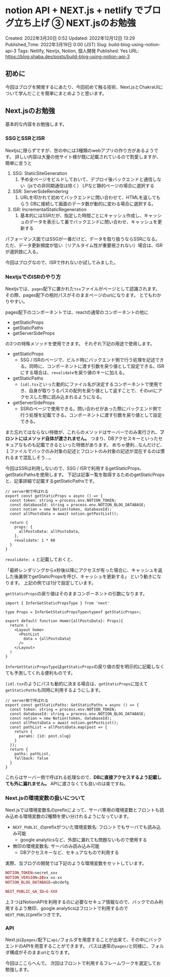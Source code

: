 # notion API + NEXT.js + netlify でブログ立ち上げ ③  NEXT.jsのお勉強

Created: 2022年3月20日 0:52
Updated: 2022年12月12日 13:29
Published_Time: 2022年3月19日 0:00 (JST)
Slug: build-blog-using-notion-api-3
Tags: Netlify, Nextjs, Notion, 個人開発
Published: Yes
URL: https://blog.shaba.dev/posts/build-blog-using-notion-api-3

## 初めに

今回はブログを開発するにあたり、今回初めて触る技術、Next.jsとChakraUIについて学んだことを簡単にまとめようと思います。

## Next.jsのお勉強

基本的な内容をお勉強します。

### SSGとSSRとISR

Nextjsに限らずですが、世の中には3種類のwebアプリの作り方があるようです。
詳しい内容は大量の他サイト様が既に記載されているので割愛しますが、簡単に言うと

1. SSG: StaticSiteGeneration
    1. 予め全ページをビルドしておいて、デプロイ後バックエンドと通信しない（jsでの非同期通信は除く）
    LPなど静的ページの場合に選択する
2. SSR: ServerSideRendering
    1. URLを叩かれて初めてバックエンドに問い合わせて、HTMLを返してもらう
    DBに接続して画面のデータ数が動的に変わる場合に選択する。
3. ISR: IncrementalStaticRegeneration
    1. 基本的にはSSRだが、指定した時間ごとにキャッシュ作成し、キャッシュのデータを表示して裏でバックエンドに問い合わせ、キャッシュを更新する

パフォーマンス面ではSSGが一番だけど、データを取り扱うならSSRになる。
ただ、データ更新頻度が低い（リアルタイム性が重要視されない）場合は、ISRが選択肢に入る。

今回はブログなので、ISRで作れないか試してみました。

### NextjsでのISRのやり方

Nextjsでは、`pages`配下に置かれた`tsx`ファイルがページとして認識されます。
その際、pages配下の相対パスがそのままページのuriになります。
とてもわかりやすい。

pages配下のコンポーネントでは、reactの通常のコンポーネントの他に

- getStaticProps
- getStaticPaths
- getServerSideProps

の3つの特殊メソッドを使用できます。
それぞれ下記の用途で使用します。

- getStaticProps
    - SSG / ISRのページで、ビルド時にバックエンド側で行う処理を記述できる。同時に、コンポーネントに渡す引数を戻り値として設定できる。ISRにする場合は、`revalidate`を戻り値のキーに加える。
- getStaticPaths
    - `[id].tsx`といった動的にファイル名が決定するコンポーネントで使用でき、自身が取りうるパスの配列を戻り値として返すことで、そのuriにアクセスした際に読み込まれるようになる。
- getServerSideProps
    - SSRのページで使用できる。問い合わせがあった際にバックエンド側で行う処理を記載できる。コンポーネントに渡す引数を戻り値として設定できる。
    

また忘れてはならない特徴が、これらのメソッドはサーバーでのみ実行され、**フロントにはメソッド自体が渡されません。**
つまり、DBアクセスキーといったセキュアなものも記載できるといった特徴があります。
めちゃ便利...なんだけど、１ファイルでバックのみ対象の記述とフロントのみ対象の記述が混在するのは慣れるまで混乱しそう...。

今回はSSRは利用しないので、SSG / ISRで利用するgetStaticProps、getStaticPathsを使用します。
下記は記事一覧を取得するためのgetStaticPropsと、記事詳細で記載するgetStaticPathsです。

```tsx
// server側で呼ばれる
export const getStaticProps = async () => {
  const token: string = process.env.NOTION_TOKEN;
  const databaseId: string = process.env.NOTION_BLOG_DATABASE;
  const notion = new Notion(token, databaseId);
  const allPostsData = await notion.getPostList();

  return {
    props: {
      allPostsData: allPostsData,
    },
    revalidate: 1 * 60
  }
}
```

`revalidate: x` と記載しておくと、

「最終レンダリングからx秒後以降にアクセスが有った場合に、キャッシュを返した後裏側でgetStaticPropsを呼び、キャッシュを更新する」
という動きになります。
上記の例では1分で設定しています。

`getStaticProps`の戻り値はそのままコンポーネントの引数になります。

```tsx
import { InferGetStaticPropsType } from 'next'

type Props = InferGetStaticPropsType<typeof getStaticProps>;

export default function Home({allPostsData}: Props){
  return (
    <Layout home>
      <PostList
        data = {allPostsData}
      />
    </Layout>
  )
}
```

`InferGetStaticPropsType`は`getStaticProps`の戻り値の型を明示的に記載しなくても予測してくれる便利ものです。

`[id].tsx`のようにパスも動的に決まる場合は、`getStaticProps`に加えて`getStaticPaths`も同時に利用するようにします。

```tsx
// server側で呼ばれる
export const getStaticPaths: GetStaticPaths = async () => {
  const token: string = process.env.NOTION_TOKEN;
  const databaseId: string = process.env.NOTION_BLOG_DATABASE;
  const notion = new Notion(token, databaseId);
  const allPostsData = await notion.getPostList();
  const pathList = allPostsData.map(post => {
    return {
      params: {id: post.slug}
    }
  });
  return {
    paths: pathList,
    fallback: false
  }
}
```

これらはサーバー側で呼ばれる処理なので、**DBに直接アクセスするよう記載しても外に漏れません。**
APIに渡さなくても良いのは楽ですね。

### Next.jsの環境変数の扱いについて

Next.jsでは環境変数名のprefixによって、サーバ専用の環境変数とフロントも読み込める環境変数の2種類を使い分けれるようになっています。

- `NEXT_PUBLIC_`のprefixがついた環境変数名: フロントでもサーバでも読み込み可能
    - google analyticsなど、外部に漏れても問題ないもので使用する
- 無印の環境変数名: サーバのみ読み込み可能
    - DBアクセスキーなど、セキュアなもので利用する

実際、当ブログの開発では下記のような環境変数をセットしています。

```php
NOTION_TOKEN=secret_xxx
NOTION_VERSION=20xx-xx-xx
NOTION_BLOG_DATABASE=abcdefg

NEXT_PUBLIC_GA_ID=G-XXX
```

上３つはNotionAPIを利用するのに必要なセキュア情報なので、バックでのみ利用するよう無印、google analyticsはフロントで利用するので`NEXT_PUBLIC`prefixつきです。

### API

Next.jsは`pages/`配下に`api/`フォルダを用意することが出来て、その中にバックエンドのAPIを用意することができます。
パスは通常の`pages/`と同様に、フォルダ構成がそのままuriとなります。

今回はここらへんで。
次回はフロントで利用するフレームワークを選定してお勉強します。